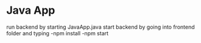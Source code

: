 # Java App

run backend by starting JavaApp.java
start backend by going into frontend folder
and typing
-npm install
-npm start

